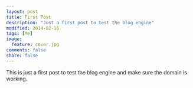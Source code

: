 ```yaml
---
layout: post
title: First Post
description: "Just a first post to test the blog engine"
modified: 2014-02-16
tags: [Me]
image:
  feature: cover.jpg
comments: false
share: false
---
```


This is just a first post to test the blog engine and make sure the domain is working.
